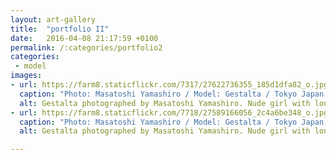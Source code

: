 ```yaml
---
layout: art-gallery
title:  "portfolio II"
date:   2016-04-08 21:17:59 +0100
permalink: /:categories/portfolio2
categories:
 - model
images:
- url: https://farm8.staticflickr.com/7317/27622736355_185d1dfa82_o.jpg
  caption: "Photo: Masatoshi Yamashiro / Model: Gestalta / Tokyo Japan, June 2015"
  alt: Gestalta photographed by Masatoshi Yamashiro. Nude girl with long, dark hair in an industrial setting.
- url: https://farm8.staticflickr.com/7718/27589166056_2c4a6be348_o.jpg
  caption: "Photo: Masatoshi Yamashiro / Model: Gestalta / Tokyo Japan, June 2015"
  alt: Gestalta photographed by Masatoshi Yamashiro. Nude girl with long, dark hair and high heels.

---
```

